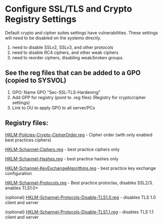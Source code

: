 # Configure SSL/TLS and Crypto Registry Settings
Default crypto and cipher suites settings have vulnerabilities. These settings will need to be disabled on the systems directly.
1) need to disable SSLv2, SSLv3, and other protocols
2) need to disable RC4 ciphers, and other weak ciphers
3) need to reorder ciphers, disabling weak/broken groups.

## See the reg files that can be added to a GPO (copied to SYSVOL)
1) GPO: Name GPO "Sec-SSL-TLS-Hardening"
2) Add GPP for registry (point to .reg files) (Registry for crypto/cipher settings)
3) Link to OU to apply GPO to all server/PCs

## Registry files:
[HKLM-Policies-Crypto-CipherOrder.reg](https://raw.githubusercontent.com/robert-moses/fuzzy-octo-computing-machine/master/Sec-SSL-TLS-Hardening/HKLM-Policies-Crypto-CipherOrder.reg) - Cipher order (with only enabled best practices ciphers)

[HKLM-Schannel-Ciphers.reg](https://raw.githubusercontent.com/robert-moses/fuzzy-octo-computing-machine/master/Sec-SSL-TLS-Hardening/HKLM-Schannel-Ciphers.reg) - best practice ciphers only

[HKLM-Schannel-Hashes.reg](https://raw.githubusercontent.com/robert-moses/fuzzy-octo-computing-machine/master/Sec-SSL-TLS-Hardening/HKLM-Schannel-Hashes.reg) - best practice hashes only

[HKLM-Schannel-KeyExchangeAlgorithms.reg](https://raw.githubusercontent.com/robert-moses/fuzzy-octo-computing-machine/master/Sec-SSL-TLS-Hardening/HKLM-Schannel-KeyExchangeAlgorithms.reg) - best practice key exchange configuration

[HKLM-Schannel-Protocols.reg](https://raw.githubusercontent.com/robert-moses/fuzzy-octo-computing-machine/master/Sec-SSL-TLS-Hardening/HKLM-Schannel-Protocols.reg) - Best practice protoclas, disables SSL2/3. enables TLS1.0+

{optional} [HKLM-Schannel-Protocols-Disable-TLS1.0.reg](https://raw.githubusercontent.com/robert-moses/fuzzy-octo-computing-machine/master/Sec-SSL-TLS-Hardening/HKLM-Schannel-Protocols-Disable-TLS1.0.reg) - disables TLS 1.0 client and server

{optional} [HKLM-Schannel-Protocols-Disable-TLS1.1.reg](https://raw.githubusercontent.com/robert-moses/fuzzy-octo-computing-machine/master/Sec-SSL-TLS-Hardening/HKLM-Schannel-Protocols-Disable-TLS1.1.reg) - disables TLS 1.1 client and server
